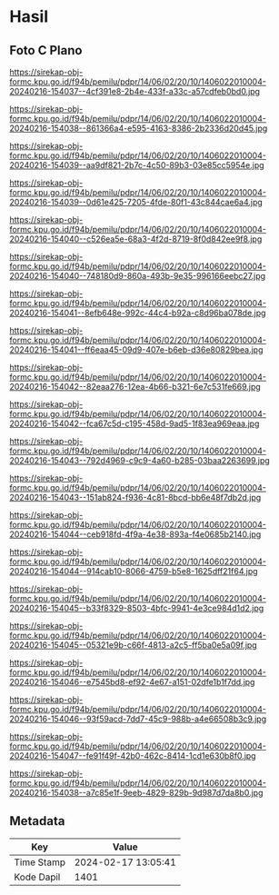 # Hasil

## Foto C Plano

https://sirekap-obj-formc.kpu.go.id/f94b/pemilu/pdpr/14/06/02/20/10/1406022010004-20240216-154037--4cf391e8-2b4e-433f-a33c-a57cdfeb0bd0.jpg

https://sirekap-obj-formc.kpu.go.id/f94b/pemilu/pdpr/14/06/02/20/10/1406022010004-20240216-154038--861366a4-e595-4163-8386-2b2336d20d45.jpg

https://sirekap-obj-formc.kpu.go.id/f94b/pemilu/pdpr/14/06/02/20/10/1406022010004-20240216-154039--aa9df821-2b7c-4c50-89b3-03e85cc5954e.jpg

https://sirekap-obj-formc.kpu.go.id/f94b/pemilu/pdpr/14/06/02/20/10/1406022010004-20240216-154039--0d61e425-7205-4fde-80f1-43c844cae6a4.jpg

https://sirekap-obj-formc.kpu.go.id/f94b/pemilu/pdpr/14/06/02/20/10/1406022010004-20240216-154040--c526ea5e-68a3-4f2d-8719-8f0d842ee9f8.jpg

https://sirekap-obj-formc.kpu.go.id/f94b/pemilu/pdpr/14/06/02/20/10/1406022010004-20240216-154040--748180d9-860a-493b-9e35-996166eebc27.jpg

https://sirekap-obj-formc.kpu.go.id/f94b/pemilu/pdpr/14/06/02/20/10/1406022010004-20240216-154041--8efb648e-992c-44c4-b92a-c8d96ba078de.jpg

https://sirekap-obj-formc.kpu.go.id/f94b/pemilu/pdpr/14/06/02/20/10/1406022010004-20240216-154041--ff6eaa45-09d9-407e-b6eb-d36e80829bea.jpg

https://sirekap-obj-formc.kpu.go.id/f94b/pemilu/pdpr/14/06/02/20/10/1406022010004-20240216-154042--82eaa276-12ea-4b66-b321-6e7c531fe669.jpg

https://sirekap-obj-formc.kpu.go.id/f94b/pemilu/pdpr/14/06/02/20/10/1406022010004-20240216-154042--fca67c5d-c195-458d-9ad5-1f83ea969eaa.jpg

https://sirekap-obj-formc.kpu.go.id/f94b/pemilu/pdpr/14/06/02/20/10/1406022010004-20240216-154043--792d4969-c9c9-4a60-b285-03baa2263699.jpg

https://sirekap-obj-formc.kpu.go.id/f94b/pemilu/pdpr/14/06/02/20/10/1406022010004-20240216-154043--151ab824-f936-4c81-8bcd-bb6e48f7db2d.jpg

https://sirekap-obj-formc.kpu.go.id/f94b/pemilu/pdpr/14/06/02/20/10/1406022010004-20240216-154044--ceb918fd-4f9a-4e38-893a-f4e0685b2140.jpg

https://sirekap-obj-formc.kpu.go.id/f94b/pemilu/pdpr/14/06/02/20/10/1406022010004-20240216-154044--914cab10-8066-4759-b5e8-1625dff21f64.jpg

https://sirekap-obj-formc.kpu.go.id/f94b/pemilu/pdpr/14/06/02/20/10/1406022010004-20240216-154045--b33f8329-8503-4bfc-9941-4e3ce984d1d2.jpg

https://sirekap-obj-formc.kpu.go.id/f94b/pemilu/pdpr/14/06/02/20/10/1406022010004-20240216-154045--05321e9b-c66f-4813-a2c5-ff5ba0e5a09f.jpg

https://sirekap-obj-formc.kpu.go.id/f94b/pemilu/pdpr/14/06/02/20/10/1406022010004-20240216-154046--e7545bd8-ef92-4e67-a151-02dfe1b1f7dd.jpg

https://sirekap-obj-formc.kpu.go.id/f94b/pemilu/pdpr/14/06/02/20/10/1406022010004-20240216-154046--93f59acd-7dd7-45c9-988b-a4e66508b3c9.jpg

https://sirekap-obj-formc.kpu.go.id/f94b/pemilu/pdpr/14/06/02/20/10/1406022010004-20240216-154047--fe91f49f-42b0-462c-8414-1cd1e630b8f0.jpg

https://sirekap-obj-formc.kpu.go.id/f94b/pemilu/pdpr/14/06/02/20/10/1406022010004-20240216-154038--a7c85e1f-9eeb-4829-829b-9d987d7da8b0.jpg


## Metadata

| Key        | Value               |
| ---------- | ------------------- |
| Time Stamp | 2024-02-17 13:05:41 |
| Kode Dapil | 1401                |



